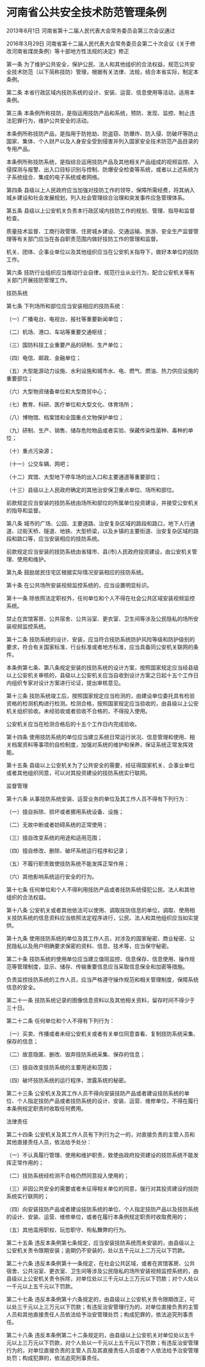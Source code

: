 # 河南省公共安全技术防范管理条例

2013年8月1日 河南省第十二届人民代表大会常务委员会第三次会议通过

2016年3月29日 河南省第十二届人民代表大会常务委员会第二十次会议《关于修改河南省煤炭条例〉等十部地方性法规的决定》修正



第一条 为了维护公共安全，保护公民、法人和其他组织的合法权益，规范公共安全技术防范（以下简称技防）管理，根据有关法律、法规，结合本省实际，制定本条例。

第二条 本省行政区域内技防系统的设计、安装、运营、信息使用等活动，适用本条例。

第三条 本条例所称技防，是指运用技防产品和系统，预防、发现、监控、制止违法犯罪行为，维护公共安全的活动。

本条例所称技防产品，是指用于防抢劫、防盗窃、防爆炸、防入侵、防破坏等防止国家、集体、个人财产以及人身安全受到侵害并列入国家安全技术防范产品目录的专用产品。

本条例所称技防系统，是指综合运用技防产品及其他相关产品组成的视频监控、入侵探测与报警、出入口目标识别与控制、防爆安全检查等系统，或者以上述系统为子系统组合、集成的电子系统或者网络。

第四条 县级以上人民政府应当加强对技防工作的领导，保障所需经费，将其纳入城乡建设和社会发展规划，列入社会管理综合治理和突发事件应急管理体系。

第五条 县级以上公安机关负责本行政区域内技防工作的规划、管理、指导和监督检查。

质量技术监督、工商行政管理、住房城乡建设、交通运输、旅游、安全生产监督管理等有关部门应当在各自职责范围内做好技防工作的管理和监督。

机关、团体、企事业单位以及其他组织应当在公安机关指导下，做好本单位的技防工作。

第六条 技防行业组织应当推动行业自律，规范行业从业行为，配合公安机关等有关部门开展技防管理工作。

技防系统

第七条 下列场所和部位应当安装相应的技防系统：

（一）广播电台、电视台、报社等重要新闻单位；

（二）机场、港口、车站等重要交通枢纽；

（三）国防科技工业重要产品的研制、生产单位；

（四）电信、邮政、金融单位；

（五）大型能源动力设施、水利设施和城市水、电、燃气、燃油、热力供应设施的重要部位；

（六）大型物资储备单位和大型商贸中心；

（七）教育、科研、医疗单位和大型文化、体育场所；

（八）博物馆、档案馆和全国重点文物保护单位；

（九）研制、生产、销售、储存危险物品或者实验、保藏传染性菌种、毒种的单位；

（十）重点污染源；

（十一）公交车辆、网吧；

（十二）宾馆、大型地下停车场的出入口和主要通道等重要部位；

（十三）县级以上人民政府确定的其他治安保卫重点单位、场所和部位。

前款规定应当安装的技防系统由场所和部位的所属单位投资建设，并接受公安机关的指导和监督。

第八条 城市的广场、公园、主要道路、治安复杂区域的路段和路口，地下人行通道、过街天桥、隧道、地铁、大型桥梁，以及乡镇的主要街道、治安复杂区域的路段和路口等，应当安装相应的技防系统。

前款规定应当安装的技防系统由省辖市、县(市)人民政府投资建设，由公安机关管理、使用和维护。

第九条 鼓励居民住宅区根据实际情况安装相应的技防系统。

第十条 在公共场所安装视频监控系统的，应当设置明显标识。

第十一条 除依照法定职权外，任何单位和个人不得在社会公共区域安装视频监控系统。

禁止在宾馆客房、公共宿舍、公共浴室、更衣室、卫生间等涉及公民隐私的场所安装视频监控系统。

第十二条 技防系统的设计、安装，应当符合技防系统防护风险等级和防护级别的要求，符合有关国家标准、行业标准或者地方标准，应当具备同公安机关联网的条件。

本条例第七条、第八条规定安装的技防系统的设计方案，按照国家规定应当经县级以上公安机关审核的，县级以上公安机关应当自收到设计方案之日起十五个工作日内组织专家对设计方案进行论证，提出审核意见。

第十三条 技防系统竣工后，按照国家规定应当检测的，由建设单位委托具有检验资格的检测机构进行检测。检测合格，按照国家规定应当验收的，由县级以上公安机关组织验收。未经验收或者验收不合格的，不得投入使用。

公安机关应当在检测合格后的十五个工作日内完成验收。

第十四条 使用技防系统的单位应当建立系统日常运行状况、信息管理和使用、相关档案资料等事项的自检制度，加强对系统的维护和保养，保证系统正常发挥效能。

第十五条 县级以上公安机关为了公共安全的需要，经征得国家机关、企事业单位或者其他组织同意，可以对其投资建设的技防系统实行联网。

监督管理

第十六条 从事技防系统安装、运营业务的单位及其工作人员不得有下列行为：

（一）擅自拆除、损坏或者挪用系统设备、设施；

（二）无故中断或者妨碍系统的正常使用；

（三）擅自改变系统的用途和适用范围；

（四）擅自修改、删除、破坏系统运行程序和记录；

（五）不履行职责致使技防系统不能发挥正常作用；

（六）其他影响系统运行安全的行为。

第十七条 任何单位和个人不得利用技防产品或者技防系统侵犯公民、法人和其他组织的合法权益。

第十八条 公安机关或者其他依法可以使用、调取技防信息的单位，调取、使用相关技防系统的信息资料应当依照法定程序进行，公民、法人和其他组织应当如实提供。

第十九条 使用技防系统的单位及其工作人员，对涉及的国家秘密、商业秘密、公民隐私以及用户明确要求保密的资料、信息、技术等，应当保守秘密。

第二十条 技防系统的使用单位应当建立值班监控、信息保存、信息使用、操作规范等管理制度，显示、储存、传输重要信息应当采取信息保全和加密等措施。

负责监控技防系统的工作人员，应当严格遵守操作规范和相关管理制度，保障系统信息的安全。

第二十一条 技防系统记录的图像信息资料以及其他相关资料，留存时间不得少于三十日。

第二十二条 任何单位和个人不得有下列行为：

（一）买卖、传播或者未经公安机关或者有关单位同意查看、复制技防系统采集、保存的信息；

（二）故意隐匿、删改、毁弃技防系统采集、保存的信息；

（三）擅自改变技防系统的主要用途和范围；

（四）破坏技防系统的运行程序，泄露系统的秘密。

第二十三条 公安机关及其工作人员不得向安装技防产品或者建设技防系统的单位、个人指定技防产品或者技防系统的设计、安装、运营、维修单位，不得在履行本条例规定职责时收取任何费用。

法律责任

第二十四条 公安机关及其工作人员有下列行为之一的，对直接负责的主管人员和其他直接责任人员，依法给予处分：

（一）不认真履行管理、使用和维护职责，致使由政府投资建设的技防系统不能发挥正常作用的；

（二）技防系统经检测不合格仍然同意投入使用的；

（三）非因公共安全的需要或者未征得相关单位的同意，强行对其投资建设的技防系统实行联网的；

（四）向安装技防产品或者建设技防系统的单位、个人指定技防产品以及技防系统的设计、安装、运营、维修单位，或者在履行本条例规定职责时收取费用的；

（五）其他滥用职权、玩忽职守、徇私舞弊的行为。

第二十五条 违反本条例第七条规定，应当安装技防系统而未安装的，由县级以上公安机关责令限期安装；逾期仍不安装的，处以五千元以上二万元以下罚款。

第二十六条 违反本条例第十一条规定，在社会公共区域，或者在宾馆客房、公共宿舍、公共浴室、更衣室、卫生间等涉及公民隐私的场所安装视频监控系统的，由县级以上公安机关责令拆除，对单位处以三千元以上三万元以下罚款；对个人处以一千元以上五千元以下罚款。

第二十七条 违反本条例第十六条规定的，由县级以上公安机关责令限期改正，可以处三千元以上三万元以下罚款；有违反治安管理行为的，对单位直接负责的主管人员和其他直接责任人员依法给予治安管理处罚；构成犯罪的，依法追究刑事责任。

第二十八条 违反本条例第二十二条规定的，由县级以上公安机关对单位处以五千元以上三万元以下罚款，对个人处以一千元以上五千元以下罚款；有违反治安管理行为的，对单位直接负责的主管人员及其直接责任人员或者个人依法给予治安管理处罚；构成犯罪的，依法追究刑事责任。